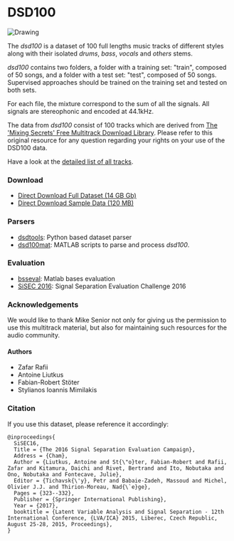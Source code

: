# DSD100

<img src="./assets/musheader.png" alt="Drawing"/>

The _dsd100_ is a dataset of 100 full lengths music tracks of different styles along with their isolated _drums_, _bass_, _vocals_ and _others_ stems.

_dsd100_ contains two folders, a folder with a training set: "train", composed of 50 songs, and a folder with a test set: "test", composed of 50 songs. Supervised approaches should be trained on the training set and tested on both sets.

For each file, the mixture correspond to the sum of all the signals. All signals are stereophonic and encoded at 44.1kHz.

The data from _dsd100_ consist of 100 tracks which are derived from [The 'Mixing Secrets' Free Multitrack Download Library](http://www.cambridge-mt.com/ms/mtk/). Please refer to this original resource for any question regarding your rights on your use of the DSD100 data.

Have a look at the [detailed list of all tracks](https://www.sisec17.audiolabs-erlangen.de/#/dataset).

### Download

* [Direct Download Full Dataset (14 GB Gb)](http://liutkus.net/DSD100.zip)
* [Direct Download Sample Data (120 MB)](https://www.loria.fr/~aliutkus/DSD100subset.zip)

### Parsers

* [dsdtools](https://github.com/faroit/dsdtools): Python based dataset parser
* [dsd100mat](https://github.com/faroit/dsd100mat): MATLAB scripts to parse and process _dsd100_.

### Evaluation

* [bsseval](https://github.com/faroit/dsd100mat): Matlab bases evaluation
* [SiSEC 2016](https://sisec.inria.fr/sisec-2016/2016-professionally-produced-music-recordings/): Signal Separation Evaluation Challenge 2016


### Acknowledgements

We would like to thank Mike Senior not only for giving us the permission to use this multitrack material, but also for maintaining such resources for the audio community.

#### Authors

- Zafar Rafii
- Antoine Liutkus
- Fabian-Robert Stöter
- Stylianos Ioannis Mimilakis

### Citation

If you use this dataset, please reference it accordingly:

```
@inproceedings{
  SiSEC16,
  Title = {The 2016 Signal Separation Evaluation Campaign},
  Address = {Cham},
  Author = {Liutkus, Antoine and St{\"o}ter, Fabian-Robert and Rafii, Zafar and Kitamura, Daichi and Rivet, Bertrand and Ito, Nobutaka and Ono, Nobutaka and Fontecave, Julie},
  Editor = {Tichavsk{\'y}, Petr and Babaie-Zadeh, Massoud and Michel, Olivier J.J. and Thirion-Moreau, Nad{\`e}ge},
  Pages = {323--332},
  Publisher = {Springer International Publishing},
  Year = {2017},
  booktitle = {Latent Variable Analysis and Signal Separation - 12th International Conference, {LVA/ICA} 2015, Liberec, Czech Republic, August 25-28, 2015, Proceedings},
}
```
